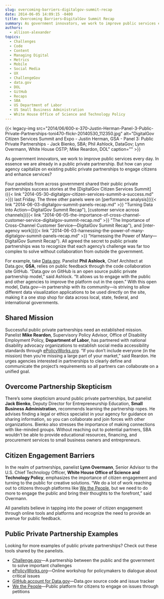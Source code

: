 ```yaml
---
slug: overcoming-barriers-digitalgov-summit-recap
date: 2014-06-05 14:09:15 -0400
title: Overcoming Barriers—DigitalGov Summit Recap
summary: As government innovators, we work to improve public services every day. In essence we are already in a public private partnership. But how can your agency capitalize on existing public private partnerships to engage citizens and enhance services? Four panelists from across government shared their public private partnerships success stories at the DigitalGov Citizen Services
authors:
  - allison-alexander
topics:
  - Challenges
  - Code
  - Content
  - Managing Digital
  - Metrics
  - Mobile
  - Social Media
  - UX
  - ChallengeGov
  - data.gov
  - DOL
  - GitHub
  - Recaps
  - SBA
  - US Department of Labor
  - US Small Business Administration
  - White House Office of Science and Technology Policy
---
```


{{< legacy-img src="2014/06/600-x-370-Justin-Herman-Panel-3-Public-Private-Partnerships-toni470-flickr-20140530_112350.jpg" alt="DigitalGov Citizen Services Summit and Expo - Justin Herman, GSA - Panel 3: Public Private Partnerships - Jack Bienko, SBA; Phil Ashlock, DataGov; Lynn Overmann, White House OSTP; Mike Reardon, DOL" caption="" >}} 

As government innovators, we work to improve public services every day. In essence we are already in a public private partnership. But how can your agency capitalize on existing public private partnerships to engage citizens and enhance services?

Four panelists from across government shared their public private partnerships success stories at the [DigitalGov Citizen Services Summit]({{< link "2014-05-30-digitalgov-citizen-services-summit-a-success.md" >}}) last Friday. The three other panels were on [performance analysis]({{< link "2014-06-03-digitalgov-summit-panels-recap.md" >}} "Turning Data Into Action—DigitalGov Summit Recap"), [customer service across channels]({{< link "2014-06-05-the-importance-of-cross-channel-customer-service-digitalgov-summit-recap.md" >}} "The Importance of Cross-Channel Customer Service—DigitalGov Summit Recap"), and [inter-agency work]({{< link "2014-06-03-harnessing-the-power-of-many-digitalgov-summit-panels-recap.md" >}} "Harnessing the Power of Many—DigitalGov Summit Recap"). All agreed the secret to public private partnerships was to recognize that each agency’s challenge was far too complex to solve without collaboration from outside the government.

For example, take [Data.gov](http://www.data.gov/). Panelist **Phil Ashlock**, Chief Architect at Data.gov, **GSA**, relies on public feedback through the code collaboration site GitHub. “Data.gov on GitHub is an open source public private partnership model,” said Ashlock. “It allows us to engage with the public and other agencies to improve the platform out in the open.” With this open model, Data.gov—in partnership with its community—is striving to allow different data visualization applications to be used directly on the site, making it a one stop shop for data across local, state, federal, and international governments.

## Shared Mission

Successful public private partnerships need an established mission. Panelist **Mike Reardon**, Supervisory Policy Advisor, Office of Disability Employment Policy, **Department of Labor**, has partnered with national disability advocacy organizations to establish social media accessibility standards through [ePolicyWorks.org](https://www.epolicyworks.org/epw/). “If you don’t include everyone (in the mission) then you’re missing a large part of your market,” said Reardon. He urges agencies interested in partnerships to clearly define and communicate the project’s requirements so all partners can collaborate on a unified goal.

## Overcome Partnership Skepticism

There’s some skepticism around public private partnerships, but panelist **Jack Bienko**, Deputy Director for Entrepreneurship Education, **Small Business Administration**, recommends learning the partnership ropes. He advises finding a legal or ethics specialist in your agency for guidance on sharing information, so you can collaborate and join forces with other organizations. Bienko also stresses the importance of making connections with like-minded groups. Without reaching out to potential partners, SBA wouldn’t be able to provide educational resources, financing, and procurement services to small business owners and entrepreneurs.

## Citizen Engagement Barriers

In the realm of partnerships, panelist **Lynn Overmann**, Senior Advisor to the U.S. Chief Technology Officer, **White House Office of Science and Technology Policy**, emphasizes the importance of citizen engagement and turning to the public for creative solutions. “We do a lot of work reaching out to citizens through platforms like [We the People](https://petitions.whitehouse.gov/), but we need to do more to engage the public and bring their thoughts to the forefront,” said Overmann.

All panelists believe in tapping into the power of citizen engagement through online tools and platforms and recognize the need to provide an avenue for public feedback.

## Public Private Partnership Examples

Looking for more examples of public private partnerships? Check out these tools shared by the panelists.

  * [Challenge.gov](http://www.challenge.gov)—A partnership between the public and the government to solve important challenges
  * [ePolicyWorks.org](https://www.epolicyworks.org/epw/)—Online workshop for policymakers to dialogue about critical issues
  * [GitHub account for Data.gov](https://github.com/GSA/data.gov/)—Data.gov source code and issue tracker
  * [We the People](https://petitions.whitehouse.gov/)—Public platform for citizens to engage on issues through petitions